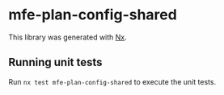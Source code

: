 # mfe-plan-config-shared

This library was generated with [Nx](https://nx.dev).

## Running unit tests

Run `nx test mfe-plan-config-shared` to execute the unit tests.
